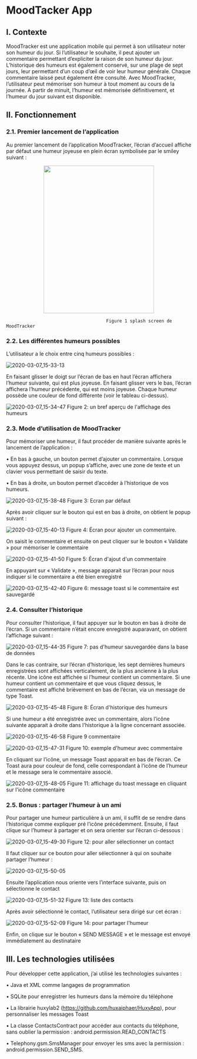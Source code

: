 # MoodTacker App

## I. Contexte

MoodTracker est une application mobile qui permet à son utilisateur noter son humeur du jour. Si l’utilisateur le souhaite, il peut ajouter un commentaire permettant d’expliciter la raison de son humeur du jour. L’historique des humeurs est également conservé, sur une plage de sept jours, leur permettant d’un coup d’œil de voir leur humeur générale. Chaque commentaire laissé peut également être consulté.
Avec MoodTracker, l’utilisateur peut mémoriser son humeur à tout moment au cours de la journée. A partir de minuit, l’humeur est mémorisée définitivement, et l’humeur du jour suivant est disponible.


## II.	Fonctionnement

### 2.1.	Premier lancement de l’application

Au premier lancement de l’application MoodTracker, l’écran d’accueil affiche par défaut une humeur joyeuse en plein écran symbolisée par le smiley suivant :

<p align="center">
  <img width="300" height="400" src="https://user-images.githubusercontent.com/49824267/76681825-4a885e80-65f7-11ea-8918-9ecb96f7a465.jpg">
</p>

                                          Figure 1 splash screen de MoodTracker


### 2.2.	Les différentes humeurs possibles


L’utilisateur a le choix entre cinq humeurs possibles :

![2020-03-07_15-33-13](2020-03-07_15-33-13.png)

En faisant glisser le doigt sur l’écran de bas en haut l’écran affichera l’humeur suivante, qui est plus joyeuse. En faisant glisser vers le bas, l’écran affichera l’humeur précédente, qui est moins joyeuse. Chaque humeur possède une couleur de fond différente (voir le tableau ci-dessus).

 ![2020-03-07_15-34-47](2020-03-07_15-34-47.png)
Figure 2: un bref aperçu de l'affichage des humeurs


### 2.3.	Mode d’utilisation de MoodTracker


Pour mémoriser une humeur, il faut procéder de manière suivante après le lancement de l’application :

•	En bas à gauche, un bouton permet d’ajouter un commentaire. Lorsque vous appuyez dessus, un popup s’affiche, avec une zone de texte et un clavier vous permettant de saisir du texte.

•	En bas à droite, un bouton permet d’accéder à l’historique de vos humeurs.

![2020-03-07_15-38-48](2020-03-07_15-38-48.png)
Figure 3: Ecran par défaut


Après avoir cliquer sur le bouton qui est en bas à droite, on obtient le popup suivant :

 ![2020-03-07_15-40-13](2020-03-07_15-40-13.png)
Figure 4: Écran pour ajouter un commentaire.

On saisit le commentaire et ensuite on peut cliquer sur le bouton « Validate » pour mémoriser le commentaire

![2020-03-07_15-41-50](2020-03-07_15-41-50.png)
Figure 5: Écran d'ajout d'un commentaire


En appuyant sur « Validate », message apparait sur l’écran pour nous indiquer si le commentaire a été bien enregistré

![2020-03-07_15-42-40](2020-03-07_15-42-40.png)
Figure 6: message toast si le commentaire est sauvegardé

### 2.4.	 Consulter l’historique

Pour consulter l’historique, il faut appuyer sur le bouton en bas à droite de l’écran. 
Si un commentaire n’était encore enregistré auparavant, on obtient l’affichage suivant :

![2020-03-07_15-44-35](2020-03-07_15-44-35.png)
Figure 7: pas d'humeur sauvegardée dans la base de données

Dans le cas contraire, sur l’écran d’historique, les sept dernières humeurs enregistrées sont affichées verticalement, de la plus ancienne à la plus récente. Une icône est affichée si l’humeur contient un commentaire. Si une humeur contient un commentaire et que vous cliquez dessus, le commentaire est affiché brièvement en bas de l’écran, via un message de type Toast.

![2020-03-07_15-45-48](2020-03-07_15-45-48.png)
Figure 8: Écran d'historique des humeurs

Si une humeur a été enregistrée avec un commentaire, alors l’icône suivante apparait à droite dans l’historique à la ligne concernant associée.

![2020-03-07_15-46-58](2020-03-07_15-46-58.png)
Figure 9 commentaire

![2020-03-07_15-47-31](2020-03-07_15-47-31.png)
Figure 10: exemple d'humeur avec commentaire

En cliquant sur l’icône, un message Toast apparait en bas de l’écran. Ce Toast aura pour couleur de fond, celle correspondant à l’icône de l’humeur et le message sera le commentaire associé.

![2020-03-07_15-48-05](2020-03-07_15-48-05.png)
Figure 11: affichage du toast message en cliquant sur l'icône commentaire

### 2.5.	 Bonus : partager l’humeur à un ami

Pour partager une humeur particulière à un ami, il suffit de se rendre dans l’historique comme expliquer pré l’icône précédemment. Ensuite, il faut clique sur l’humeur à partager et on sera orienter sur l’écran ci-dessous :

![2020-03-07_15-49-30](2020-03-07_15-49-30.png)
Figure 12: pour aller sélectionner un contact

Il faut cliquer sur ce bouton pour aller sélectionner à qui on souhaite partager l’humeur :

![2020-03-07_15-50-05](2020-03-07_15-50-05.png)

Ensuite l’application nous oriente vers l’interface suivante, puis on sélectionne le contact

![2020-03-07_15-51-32](2020-03-07_15-51-32.png)
Figure 13: liste des contacts

Après avoir sélectionné le contact, l’utilisateur sera dirigé sur cet écran :

![2020-03-07_15-52-09](2020-03-07_15-52-09.png)
Figure 14: pour partager l'humeur

Enfin, on clique sur le bouton « SEND MESSAGE » et le message est envoyé immédiatement au destinataire

## III.	Les technologies utilisées

Pour développer cette application, j’ai utilisé les technologies suivantes :

•	Java et XML comme langages de programmation

•	SQLite pour enregistrer les humeurs dans la mémoire du téléphone

•	La librairie huxylab2 (https://github.com/huxaiphaer/HuxyApp), pour personnaliser les messages Toast

•	La classe ContactsContract pour accéder aux contacts du téléphone, sans oublier la permission : android.permission.READ_CONTACTS

•	Telephony.gsm.SmsManager pour envoyer les sms avec la permission : android.permission.SEND_SMS.
